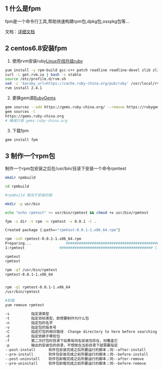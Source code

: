 ## 1 什么是fpm

fpm是一个命令行工具,帮助快速构建rpm包,dpkg包,osxpkg包等...

文档：[详细文档](http://fpm.readthedocs.io/en/latest/intro.html)

<!--more-->
## 2 centos6.8安装fpm
1. 使用rvm安装ruby[Linux在线升级ruby](http://blog.csdn.net/qq_14945847/article/details/77986900)

```bash
yum install -y rpm-build gcc-c++ patch readline readline-devel zlib zlib-devel libyaml-devel libffi-devel openssl-devel make bzip2 autoconf automake libtool bison iconv-devel
curl -L get.rvm.io | bash -s stable
source /etc/profile.d/rvm.sh
sed -i '$aruby_url=https://cache.ruby-china.org/pub/ruby' /usr/local/rvm/user/db
rvm install 2.4.1

```

2. 更换gem源[RubyGems](https://gems.ruby-china.org/)

```bash
gem sources --add https://gems.ruby-china.org/ --remove https://rubygems.org/
gem sources -l
https://gems.ruby-china.org
# 确保只有 gems.ruby-china.org
```

3. 下载fpm

```bash
gem install fpm
```
## 3 制作一个rpm包

制作一个rpm包安装之后在/usr/bin/目录下安装一个命令rpmtest

```bash
mkdir rpmbuild

cd rpmbuild

#rpmbuild 相当于安装的根

mkdir -p usr/bin 

echo "echo rpmtest" >> usr/bin/rpmtest && chmod +x usr/bin/rpmtest

fpm -s dir -t rpm -n rpmtest -v 0.0.1 -C .

Created package {:path=>"rpmtest-0.0.1-1.x86_64.rpm"}

rpm -ivh rpmtest-0.0.1-1.x86_64.rpm
Preparing...                ########################################### [100%]
1:rpmtest                ########################################### [100%]

rpmtest
rpmtest

rpm -qf /usr/bin/rpmtest
rpmtest-0.0.1-1.x86_64


rpm -ql rpmtest-0.0.1-1.x86_64
/usr/bin/rpmtest

#卸载
yum remove rpmtest

```
```html
-s          指定源类型
-t          指定目标类型，即想要制作为什么包
-n          指定包的名字
-v          指定包的版本号
-C          指定打包的相对路径  Change directory to here before searching forfiles
-d          指定依赖于哪些包
-f          第二次打包时目录下如果有同名安装包存在，则覆盖它
-p          输出的安装包的目录，不想放在当前目录下就需要指定
--post-install      软件包安装完成之后所要运行的脚本；同--after-install
--pre-install       软件包安装完成之前所要运行的脚本；同--before-install
--post-uninstall    软件包卸载完成之后所要运行的脚本；同--after-remove
--pre-uninstall     软件包卸载完成之前所要运行的脚本；同--before-remove

```

